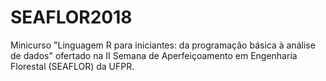 # SEAFLOR2018
Minicurso "Linguagem R para iniciantes: da programação básica à análise de dados" ofertado na II Semana de Aperfeiçoamento em Engenharia Florestal (SEAFLOR) da UFPR.
